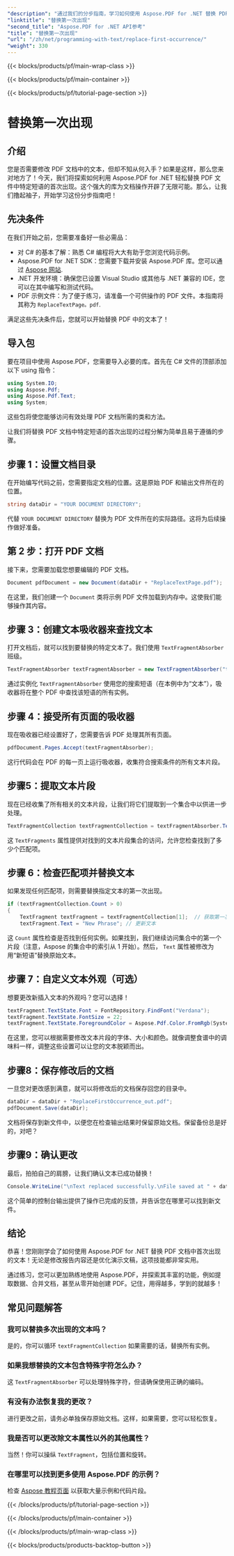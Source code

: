 ```yaml
---
"description": "通过我们的分步指南，学习如何使用 Aspose.PDF for .NET 替换 PDF 中首次出现的文本。非常适合开发人员和文档处理人员。"
"linktitle": "替换第一次出现"
"second_title": "Aspose.PDF for .NET API参考"
"title": "替换第一次出现"
"url": "/zh/net/programming-with-text/replace-first-occurrence/"
"weight": 330
---
```


{{< blocks/products/pf/main-wrap-class >}}

{{< blocks/products/pf/main-container >}}

{{< blocks/products/pf/tutorial-page-section >}}

# 替换第一次出现

## 介绍

您是否需要修改 PDF 文档中的文本，但却不知从何入手？如果是这样，那么您来对地方了！今天，我们将探索如何利用 Aspose.PDF for .NET 轻松替换 PDF 文件中特定短语的首次出现。这个强大的库为文档操作开辟了无限可能。那么，让我们撸起袖子，开始学习这份分步指南吧！

## 先决条件

在我们开始之前，您需要准备好一些必需品：

- 对 C# 的基本了解：熟悉 C# 编程将大大有助于您浏览代码示例。
- Aspose.PDF for .NET SDK：您需要下载并安装 Aspose.PDF 库。您可以通过 [Aspose 网站](https://releases。aspose.com/pdf/net/). 
- .NET 开发环境：确保您已设置 Visual Studio 或其他与 .NET 兼容的 IDE，您可以在其中编写和测试代码。
- PDF 示例文件：为了便于练习，请准备一个可供操作的 PDF 文件。本指南将其称为 `ReplaceTextPage。pdf`.

满足这些先决条件后，您就可以开始替换 PDF 中的文本了！

## 导入包

要在项目中使用 Aspose.PDF，您需要导入必要的库。首先在 C# 文件的顶部添加以下 using 指令：

```csharp
using System.IO;
using Aspose.Pdf;
using Aspose.Pdf.Text;
using System;
```

这些包将使您能够访问有效处理 PDF 文档所需的类和方法。

让我们将替换 PDF 文档中特定短语的首次出现的过程分解为简单且易于遵循的步骤。

## 步骤 1：设置文档目录

在开始编写代码之前，您需要指定文档的位置。这是原始 PDF 和输出文件所在的位置。

```csharp
string dataDir = "YOUR DOCUMENT DIRECTORY";
```
代替 `YOUR DOCUMENT DIRECTORY` 替换为 PDF 文件所在的实际路径。这将为后续操作做好准备。

## 第 2 步：打开 PDF 文档

接下来，您需要加载您想要编辑的 PDF 文档。

```csharp
Document pdfDocument = new Document(dataDir + "ReplaceTextPage.pdf");
```
在这里，我们创建一个 `Document` 类将示例 PDF 文件加载到内存中。这使我们能够操作其内容。

## 步骤 3：创建文本吸收器来查找文本

打开文档后，就可以找到要替换的特定文本了。我们使用 `TextFragmentAbsorber` 班级。

```csharp
TextFragmentAbsorber textFragmentAbsorber = new TextFragmentAbsorber("text");
```
通过实例化 `TextFragmentAbsorber` 使用您的搜索短语（在本例中为“文本”），吸收器将在整个 PDF 中查找该短语的所有实例。

## 步骤 4：接受所有页面的吸收器

现在吸收器已经设置好了，您需要告诉 PDF 处理其所有页面。

```csharp
pdfDocument.Pages.Accept(textFragmentAbsorber);
```
这行代码会在 PDF 的每一页上运行吸收器，收集符合搜索条件的所有文本片段。

## 步骤5：提取文本片段

现在已经收集了所有相关的文本片段，让我们将它们提取到一个集合中以供进一步处理。

```csharp
TextFragmentCollection textFragmentCollection = textFragmentAbsorber.TextFragments;
```
这 `TextFragments` 属性提供对找到的文本片段集合的访问，允许您检查找到了多少个匹配项。

## 步骤 6：检查匹配项并替换文本

如果发现任何匹配项，则需要替换指定文本的第一次出现。

```csharp
if (textFragmentCollection.Count > 0)
{
    TextFragment textFragment = textFragmentCollection[1];  // 获取第一次出现的情况
    textFragment.Text = "New Phrase"; // 更新文本
```
这 `Count` 属性检查是否找到任何实例。如果找到，我们继续访问集合中的第一个片段（注意，Aspose 的集合中的索引从 1 开始）。然后， `Text` 属性被修改为用“新短语”替换原始文本。

## 步骤 7：自定义文本外观（可选）

想要更改新插入文本的外观吗？您可以选择！

```csharp
textFragment.TextState.Font = FontRepository.FindFont("Verdana");
textFragment.TextState.FontSize = 22;
textFragment.TextState.ForegroundColor = Aspose.Pdf.Color.FromRgb(System.Drawing.Color.Blue);
```
在这里，您可以根据需要修改文本片段的字体、大小和颜色。就像调整食谱中的调味料一样，调整这些设置可以让您的文本脱颖而出。

## 步骤8：保存修改后的文档

一旦您对更改感到满意，就可以将修改后的文档保存回您的目录中。

```csharp
dataDir = dataDir + "ReplaceFirstOccurrence_out.pdf";
pdfDocument.Save(dataDir);
```
文档将保存到新文件中，以便您在检查输出结果时保留原始文档。保留备份总是好的，对吧？

## 步骤9：确认更改

最后，拍拍自己的肩膀，让我们确认文本已成功替换！

```csharp
Console.WriteLine("\nText replaced successfully.\nFile saved at " + dataDir);
```
这个简单的控制台输出提供了操作已完成的反馈，并告诉您在哪里可以找到新文件。

## 结论

恭喜！您刚刚学会了如何使用 Aspose.PDF for .NET 替换 PDF 文档中首次出现的文本！无论是修改报告内容还是优化演示文稿，这项技能都非常实用。 

通过练习，您可以更加熟练地使用 Aspose.PDF，并探索其丰富的功能，例如提取数据、合并文档，甚至从零开始创建 PDF。记住，用得越多，学到的就越多！

## 常见问题解答

### 我可以替换多次出现的文本吗？
是的，你可以循环 `textFragmentCollection` 如果需要的话，替换所有实例。

### 如果我想替换的文本包含特殊字符怎么办？
这 `TextFragmentAbsorber` 可以处理特殊字符，但请确保使用正确的编码。

### 有没有办法恢复我的更改？
进行更改之前，请务必单独保存原始文档。这样，如果需要，您可以轻松恢复。

### 我是否可以更改除文本属性以外的其他属性？
当然！你可以操纵 `TextFragment`，包括位置和旋转。

### 在哪里可以找到更多使用 Aspose.PDF 的示例？
检查 [Aspose 教程页面](https://releases.aspose.com/pdf/net/) 以获取大量示例和代码片段。

{{< /blocks/products/pf/tutorial-page-section >}}

{{< /blocks/products/pf/main-container >}}

{{< /blocks/products/pf/main-wrap-class >}}

{{< blocks/products/products-backtop-button >}}